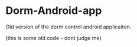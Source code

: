 Dorm-Android-app
================

Old version of the dorm control android applicaiton. 

(this is some old code - dont judge me)

